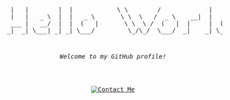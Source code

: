 <pre>
<p align="center">
  |   |        |  |            \ \        /             |      |
  |   |   _ \  |  |   _ \       \ \  \   /  _ \    __|  |   _` |
  ___ |   __/  |  |  (   |       \ \  \ /  (   |  |     |  (   |
 _|  _| \___| _| _| \___/         \_/\_/  \___/  _|    _| \__,_|
</p>
<p align="center"><i>Welcome to my GitHub profile!</i></p>
<p align="center">
<a href="mailto:contact@rczajka.me"><img src="https://img.shields.io/badge/Gmail-Contact_Me-green?style=flat-square&logo=gmail&logoColor=FFFFFF&labelColor=30373e&color=287fe4&" alt="Contact Me"></a>
</p>
</pre>
